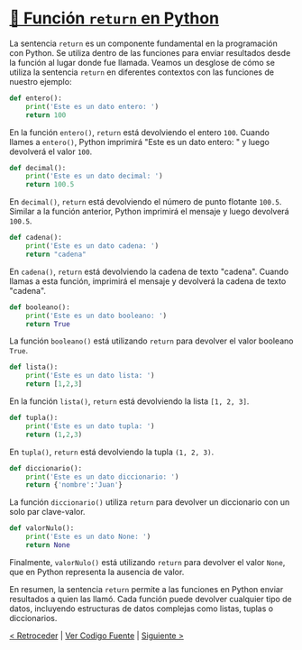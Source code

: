 # [🎯 Función `return` en Python](https://github.com/YonRasgg/Curso-de-Python-Desde-Cero/blob/main/9.%20Funciones/4.ReturnFunciones.py)

La sentencia `return` es un componente fundamental en la programación con Python. Se utiliza dentro de las funciones para enviar resultados desde la función al lugar donde fue llamada. Veamos un desglose de cómo se utiliza la sentencia `return` en diferentes contextos con las funciones de nuestro ejemplo:

```python
def entero(): 
    print('Este es un dato entero: ')
    return 100 
```

En la función `entero()`, `return` está devolviendo el entero `100`. Cuando llames a `entero()`, Python imprimirá "Este es un dato entero: " y luego devolverá el valor `100`.

```python
def decimal():  
    print('Este es un dato decimal: ')
    return 100.5
```

En `decimal()`, `return` está devolviendo el número de punto flotante `100.5`. Similar a la función anterior, Python imprimirá el mensaje y luego devolverá `100.5`.

```python
def cadena():   
    print('Este es un dato cadena: ')
    return "cadena" 
```

En `cadena()`, `return` está devolviendo la cadena de texto "cadena". Cuando llamas a esta función, imprimirá el mensaje y devolverá la cadena de texto "cadena".

```python
def booleano(): 
    print('Este es un dato booleano: ')
    return True 
```

La función `booleano()` está utilizando `return` para devolver el valor booleano `True`.

```python
def lista():    
    print('Este es un dato lista: ')
    return [1,2,3]  
```

En la función `lista()`, `return` está devolviendo la lista `[1, 2, 3]`.

```python
def tupla():    
    print('Este es un dato tupla: ')
    return (1,2,3) 
```

En `tupla()`, `return` está devolviendo la tupla `(1, 2, 3)`.

```python
def diccionario():  
    print('Este es un dato diccionario: ')
    return {'nombre':'Juan'}   
```

La función `diccionario()` utiliza `return` para devolver un diccionario con un solo par clave-valor.

```python
def valorNulo():    
    print('Este es un dato None: ')
    return None 
```

Finalmente, `valorNulo()` está utilizando `return` para devolver el valor `None`, que en Python representa la ausencia de valor.

En resumen, la sentencia `return` permite a las funciones en Python enviar resultados a quien las llamó. Cada función puede devolver cualquier tipo de datos, incluyendo estructuras de datos complejas como listas, tuplas o diccionarios.

[< Retroceder](https://github.com/YonRasgg/Curso-de-Python-Desde-Cero/blob/main/9.%20Funciones/3.FuncionesMatematicas.md) | [Ver Codigo Fuente](https://github.com/YonRasgg/Curso-de-Python-Desde-Cero/blob/main/9.%20Funciones/4.ReturnFunciones.py) | [Siguiente >](https://github.com/YonRasgg/Curso-de-Python-Desde-Cero/blob/main/9.%20Funciones/5.ParametrosArgumentos.md)
